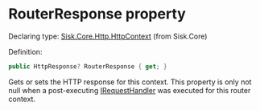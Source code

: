 <!--

Copyrights 2023 Sisk Framework - CypherPotato
Published under MIT license

!!! DO NOT EDIT THIS FILE !!!
This file was generated by a tool in the Sisk package. To edit the information in this documentation,
edit the XML documentation present in the Sisk source code.

-->


# RouterResponse property

Declaring type: [Sisk.Core.Http.HttpContext](/read?q=/contents/spec/Sisk.Core.Http.HttpContext.md) (from Sisk.Core)


Definition:

```cs
public HttpResponse? RouterResponse { get; }
```

Gets or sets the HTTP response for this context. This property is only not null when a post-executing <a href="/read?q=/contents/spec/Sisk.Core.Routing.IRequestHandler.md">IRequestHandler</a> was executed for this router context.

